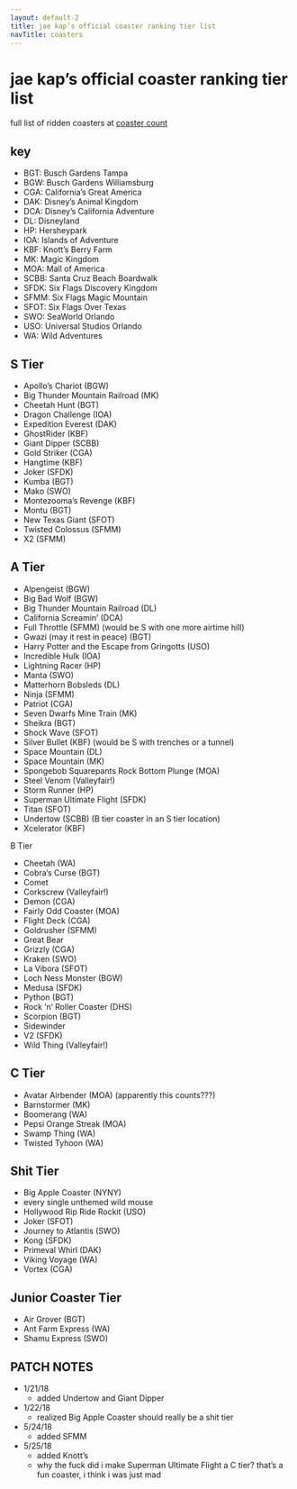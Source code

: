 ```yaml
---
layout: default-2
title: jae kap’s official coaster ranking tier list
navTitle: coasters
---
```


# jae kap’s official coaster ranking tier list

full list of ridden coasters at [coaster count](https://coaster-count.com/user/8352/ridden)

## key

* BGT: Busch Gardens Tampa
* BGW: Busch Gardens Williamsburg
* CGA: California’s Great America
* DAK: Disney’s Animal Kingdom
* DCA: Disney’s California Adventure
* DL: Disneyland
* HP: Hersheypark
* IOA: Islands of Adventure
* KBF: Knott’s Berry Farm
* MK: Magic Kingdom
* MOA: Mall of America
* SCBB: Santa Cruz Beach Boardwalk
* SFDK: Six Flags Discovery Kingdom
* SFMM: Six Flags Magic Mountain
* SFOT: Six Flags Over Texas
* SWO: SeaWorld Orlando
* USO: Universal Studios Orlando
* WA: Wild Adventures

## S Tier

* Apollo’s Chariot (BGW)
* Big Thunder Mountain Railroad (MK)
* Cheetah Hunt (BGT)
* Dragon Challenge (IOA)
* Expedition Everest (DAK)
* GhostRider (KBF)
* Giant Dipper (SCBB)
* Gold Striker (CGA)
* Hangtime (KBF)
* Joker (SFDK)
* Kumba (BGT)
* Mako (SWO)
* Montezooma’s Revenge (KBF)
* Montu (BGT)
* New Texas Giant (SFOT)
* Twisted Colossus (SFMM)
* X2 (SFMM)

## A Tier

* Alpengeist (BGW)
* Big Bad Wolf (BGW)
* Big Thunder Mountain Railroad (DL)
* California Screamin’ (DCA)
* Full Throttle (SFMM) (would be S with one more airtime hill)
* Gwazi (may it rest in peace) (BGT)
* Harry Potter and the Escape from Gringotts (USO)
* Incredible Hulk (IOA)
* Lightning Racer (HP)
* Manta (SWO)
* Matterhorn Bobsleds (DL)
* Ninja (SFMM)
* Patriot (CGA)
* Seven Dwarfs Mine Train (MK)
* Sheikra (BGT)
* Shock Wave (SFOT)
* Silver Bullet (KBF) (would be S with trenches or a tunnel)
* Space Mountain (DL)
* Space Mountain (MK)
* Spongebob Squarepants Rock Bottom Plunge (MOA)
* Steel Venom (Valleyfair!)
* Storm Runner (HP)
* Superman Ultimate Flight (SFDK)
* Titan (SFOT)
* Undertow (SCBB) (B tier coaster in an S tier location)
* Xcelerator (KBF)

B Tier

* Cheetah (WA)
* Cobra’s Curse (BGT)
* Comet
* Corkscrew (Valleyfair!)
* Demon (CGA)
* Fairly Odd Coaster (MOA)
* Flight Deck (CGA)
* Goldrusher (SFMM)
* Great Bear
* Grizzly (CGA)
* Kraken (SWO)
* La Vibora (SFOT)
* Loch Ness Monster (BGW)
* Medusa (SFDK)
* Python (BGT)
* Rock ’n’ Roller Coaster (DHS)
* Scorpion (BGT)
* Sidewinder
* V2 (SFDK)
* Wild Thing (Valleyfair!)

## C Tier

* Avatar Airbender (MOA) (apparently this counts???)
* Barnstormer (MK)
* Boomerang (WA)
* Pepsi Orange Streak (MOA)
* Swamp Thing (WA)
* Twisted Tyhoon (WA)

## Shit Tier

* Big Apple Coaster (NYNY)
* every single unthemed wild mouse
* Hollywood Rip Ride Rockit (USO)
* Joker (SFOT)
* Journey to Atlantis (SWO)
* Kong (SFDK)
* Primeval Whirl (DAK)
* Viking Voyage (WA)
* Vortex (CGA)

## Junior Coaster Tier

* Air Grover (BGT)
* Ant Farm Express (WA)
* Shamu Express (SWO)

## PATCH NOTES

* 1/21/18
  * added Undertow and Giant Dipper
* 1/22/18
  * realized Big Apple Coaster should really be a shit tier
* 5/24/18
  * added SFMM
* 5/25/18
  * added Knott’s
  * why the fuck did i make Superman Ultimate Flight a C tier? that’s a fun coaster, i think i was just mad
